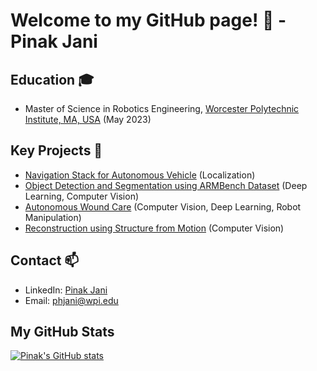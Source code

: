 # Welcome to my GitHub page! 👋 - Pinak Jani

<!--
**aniketmpatil/aniketmpatil** is a ✨ _special_ ✨ repository because its `README.md` (this file) appears on your GitHub profile.

Here are some ideas to get you started:

- 🔭 I’m currently working on ...
- 🌱 I’m currently learning ...
- 👯 I’m looking to collaborate on ...
- 🤔 I’m looking for help with ...
- 💬 Ask me about ...
- 📫 How to reach me: ...
- 😄 Pronouns: ...
- ⚡ Fun fact: ...
-->

## Education 🎓
- Master of Science in Robotics Engineering, [Worcester Polytechnic Institute, MA, USA](https://www.wpi.edu/) (May 2023)

## Key Projects 🔭
- [Navigation Stack for Autonomous Vehicle](https://github.com/Tensor-Robotics/navigation_stack) (Localization)
- [Object Detection and Segmentation using ARMBench Dataset](https://github.com/pinakjani/ARMBench_Object_Segmentation) (Deep Learning, Computer Vision)
- [Autonomous Wound Care](https://github.com/pinakjani/Autonomous_Wound_Care) (Computer Vision, Deep Learning, Robot Manipulation)
- [Reconstruction using Structure from Motion](https://github.com/aniketmpatil/Classical-SfM) (Computer Vision)


## Contact 📫
<!-- - Website: [aniketmpatil.github.io](https://aniketmpatil.github.io/) -->

- LinkedIn: [Pinak Jani](https://www.linkedin.com/in/pinak-jani/)
- Email: [phjani@wpi.edu](mailto:phjani@wpi.edu)

<!-- - 🎓 Graduate Student at [Worcester Polytechnic Institute](https://www.wpi.edu/academics/departments/robotics-engineering), MA, USA -->

<!-- <p align="left"> <img src="https://komarev.com/ghpvc/?username=aniketmpatil&label=Profile%20views&color=0e75b6&style=flat" alt="aniketmpatil" /> </p>

[![My github stats](https://github-readme-stats.vercel.app/api?username=aniketmpatil&show_icons=true&theme=tokyonight)](https://github.com/anuraghazra/github-readme-stats) 
 -->


<!-- Currently, I am a Robotics graduate student at Worcester Polytechnic Institute, MA, USA. I am interested in Robotics and Computer Vision, but I like to explore other areas of Robotics as well in my free time. Speaking of free time, I am also a painter and photographer by passion. 
 -->
<!-- <a href="https://www.linkedin.com/in/pinak-jani/" target="blank"><img align="center" src="https://raw.githubusercontent.com/devicons/devicon/master/icons/linkedin/linkedin-original.svg" alt="pj" height="30" width="40" /></a>
&nbsp;<img width="25" src="https://user-images.githubusercontent.com/5141132/50740364-7ea80880-1217-11e9-8faf-2348e31beedd.png"> -->

## My GitHub Stats
[![Pinak's GitHub stats](https://github-readme-stats-sigma-five.vercel.app/api?username=pinakjani)](https://github.com/pinakjani/github-readme-stats)

